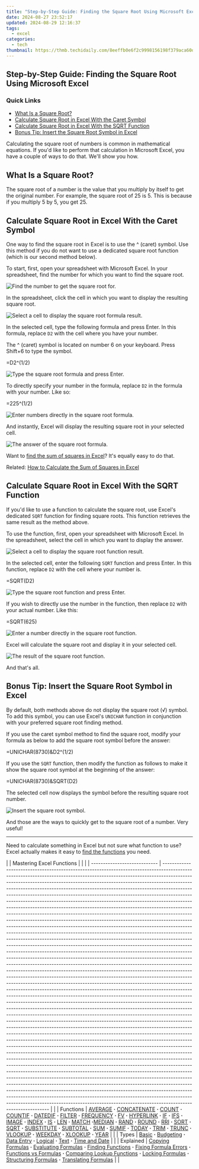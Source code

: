 ```yaml
---
title: "Step-by-Step Guide: Finding the Square Root Using Microsoft Excel"
date: 2024-08-27 23:52:17
updated: 2024-08-29 12:16:37
tags:
  - excel
categories:
  - tech
thumbnail: https://thmb.techidaily.com/8eeffb0e6f2c9998156198f379aca60dcf8cc0a8121a8e9ad6701616d8eaae16.jpg
---
```


## Step-by-Step Guide: Finding the Square Root Using Microsoft Excel

### Quick Links

* [What Is a Square Root?](https://change-location.techidaily.com/in-2024-how-to-use-ispoofer-on-samsung-galaxy-s23-fe-drfone-by-drfone-virtual-android/)
* [Calculate Square Root in Excel With the Caret Symbol](https://phone-solutions.techidaily.com/complete-guide-for-recovering-call-logs-on-c300-by-fonelab-android-recover-call-logs/)
* [Calculate Square Root in Excel With the SQRT Function](https://some-techniques.techidaily.com/in-2024-giggles-galore-crafting-memes-in-adobe/)
* [Bonus Tip: Insert the Square Root Symbol in Excel](https://change-location.techidaily.com/pokemon-go-error-12-failed-to-detect-location-on-vivo-s18e-drfone-by-drfone-virtual-android/)

 Calculating the square root of numbers is common in mathematical equations. If you'd like to perform that calculation in Microsoft Excel, you have a couple of ways to do that. We'll show you how.

##  What Is a Square Root?

 The square root of a number is the value that you multiply by itself to get the original number. For example, the square root of 25 is 5\. This is because if you multiply 5 by 5, you get 25.

##  Calculate Square Root in Excel With the Caret Symbol

 One way to find the square root in Excel is to use the ^ (caret) symbol. Use this method if you do not want to use a dedicated square root function (which is our second method below).

 To start, first, open your spreadsheet with Microsoft Excel. In your spreadsheet, find the number for which you want to find the square root.

![Find the number to get the square root for.](https://static1.howtogeekimages.com/wordpress/wp-content/uploads/2021/11/1-select-number.png) 

 In the spreadsheet, click the cell in which you want to display the resulting square root.

![Select a cell to display the square root formula result.](https://static1.howtogeekimages.com/wordpress/wp-content/uploads/2021/11/2-select-result-cell.png) 

 In the selected cell, type the following formula and press Enter. In this formula, replace `D2` with the cell where you have your number.

 The ^ (caret) symbol is located on number 6 on your keyboard. Press Shift+6 to type the symbol.

=D2^(1/2)

![Type the square root formula and press Enter.](https://static1.howtogeekimages.com/wordpress/wp-content/uploads/2021/11/3-enter-square-root-formula.png) 

 To directly specify your number in the formula, replace `D2` in the formula with your number. Like so:

=225^(1/2)

![Enter numbers directly in the square root formula.](https://static1.howtogeekimages.com/wordpress/wp-content/uploads/2021/11/4-enter-values-in-square-root-formula.png) 

 And instantly, Excel will display the resulting square root in your selected cell.

![The answer of the square root formula.](https://static1.howtogeekimages.com/wordpress/wp-content/uploads/2021/11/5-square-root-formula-result.png) 

 Want to [find the sum of squares in Excel](https://visual-screen-recording.techidaily.com/new-reviewing-free-screen-recorder-tools-for-pc/)? It's equally easy to do that.

Related: [How to Calculate the Sum of Squares in Excel](https://visual-screen-recording.techidaily.com/new-reviewing-free-screen-recorder-tools-for-pc/) 

##  Calculate Square Root in Excel With the SQRT Function

 If you'd like to use a function to calculate the square root, use Excel's dedicated `SQRT` function for finding square roots. This function retrieves the same result as the method above.

 To use the function, first, open your spreadsheet with Microsoft Excel. In the spreadsheet, select the cell in which you want to display the answer.

![Select a cell to display the square root function result.](https://static1.howtogeekimages.com/wordpress/wp-content/uploads/2021/11/6-select-square-root-result-cell.png) 

 In the selected cell, enter the following `SQRT` function and press Enter. In this function, replace `D2` with the cell where your number is.

=SQRT(D2)

![Type the square root function and press Enter.](https://static1.howtogeekimages.com/wordpress/wp-content/uploads/2021/11/7-enter-square-root-function.png) 

 If you wish to directly use the number in the function, then replace `D2` with your actual number. Like this:

=SQRT(625)

![Enter a number directly in the square root function.](https://static1.howtogeekimages.com/wordpress/wp-content/uploads/2021/11/8-enter-values-square-root-function.png) 

 Excel will calculate the square root and display it in your selected cell.

![The result of the square root function.](https://static1.howtogeekimages.com/wordpress/wp-content/uploads/2021/11/9-square-root-function-result.png) 

 And that's all.

##  Bonus Tip: Insert the Square Root Symbol in Excel

 By default, both methods above do not display the square root (√) symbol. To add this symbol, you can use Excel's `UNICHAR` function in conjunction with your preferred square root finding method.

 If you use the caret symbol method to find the square root, modify your formula as below to add the square root symbol before the answer:

=UNICHAR(8730)&D2^(1/2)

 If you use the `SQRT` function, then modify the function as follows to make it show the square root symbol at the beginning of the answer:

=UNICHAR(8730)&SQRT(D2)

 The selected cell now displays the symbol before the resulting square root number.

![Insert the square root symbol.](https://static1.howtogeekimages.com/wordpress/wp-content/uploads/2021/11/10-insert-square-root-symbol.png) 

 And those are the ways to quickly get to the square root of a number. Very useful!

---

 Need to calculate something in Excel but not sure what function to use? Excel actually makes it easy to [find the functions](https://win11.techidaily.com/renaissance-pc-refresh-with-atlasos/) you need.

| |  Mastering Excel Functions |                                                                                                                                                                                                                                                                                                                                                                                                                                                                                                                                                                                                                                                                                                                                                                                                                                                                                                                                                                                                                                                                                                                                                                                                                                                                                                                                                                                                                                                                                                                                                                                                                                                                                                                                                                                                                                                                                                                                                                                                                                                                                                                                                                                                                                                                                                                                                                                                                                                                                                                                                                                                                                                                                                                                                                                                                                                                                                                                                                                                                                                                                                                    |  |
| ---------------------------- | ------------------------------------------------------------------------------------------------------------------------------------------------------------------------------------------------------------------------------------------------------------------------------------------------------------------------------------------------------------------------------------------------------------------------------------------------------------------------------------------------------------------------------------------------------------------------------------------------------------------------------------------------------------------------------------------------------------------------------------------------------------------------------------------------------------------------------------------------------------------------------------------------------------------------------------------------------------------------------------------------------------------------------------------------------------------------------------------------------------------------------------------------------------------------------------------------------------------------------------------------------------------------------------------------------------------------------------------------------------------------------------------------------------------------------------------------------------------------------------------------------------------------------------------------------------------------------------------------------------------------------------------------------------------------------------------------------------------------------------------------------------------------------------------------------------------------------------------------------------------------------------------------------------------------------------------------------------------------------------------------------------------------------------------------------------------------------------------------------------------------------------------------------------------------------------------------------------------------------------------------------------------------------------------------------------------------------------------------------------------------------------------------------------------------------------------------------------------------------------------------------------------------------------------------------------------------------------------------------------------------------------------------------------------------------------------------------------------------------------------------------------------------------------------------------------------------------------------------------------------------------------------------------------------------------------------------------------------------------------------------------------------------------------------------------------------------------------------------------------------ |  |
| Functions                    | [AVERAGE](https://win-able.techidaily.com/fixing-overwatch-startup-issues-how-to-get-rid-of-the-persistent-black-screen/) **·** [CONCATENATE](https://fake-location.techidaily.com/is-pgsharp-legal-when-you-are-playing-pokemon-on-xiaomi-redmi-13c-5g-drfone-by-drfone-virtual-android/) **·** [COUNT](https://android-location-track.techidaily.com/how-to-track-a-lost-xiaomi-redmi-note-12t-pro-for-free-drfone-by-drfone-virtual-android/) **·** [COUNTIF](https://win-forum.techidaily.com/complete-tutorial-clearing-out-windows-10-memory-dump-data/) **·** [DATEDIF](https://youtube-data.techidaily.com/n-2024-explore-the-best-historian-content-top-10-youtube-recommendations/) **·** [FILTER](https://youtube-sure.techidaily.com/024-approved-the-ultimate-guide-to-youtube-live-streaming/) **·** [FREQUENCY](https://digital-screen-recording.techidaily.com/new-ideal-low-impact-recording-devices-for-eco-conscious-filmmakers/) **·** [FV](https://on-screen-recording.techidaily.com/updated-2024-approved-enhancing-gaming-experience-with-steam-switch-control/) **·** [HYPERLINK](https://some-guidance.techidaily.com/updated-the-minimalists-guide-to-aerial-imagery-with-dji-spark/) **·** [IF](https://android-unlock.techidaily.com/in-2024-how-to-use-google-assistant-on-your-lock-screen-of-huawei-phone-by-drfone-android/) **·** [IFS](https://screen-recording.techidaily.com/updated-ultimate-techniques-for-precise-iptv-screen-imaging/) **·** [IMAGE](https://screen-mirror.techidaily.com/top-10-airplay-apps-in-xiaomi-redmi-note-12-5g-for-streaming-drfone-by-drfone-android/) **·** [INDEX](https://youtube-help.techidaily.com/in-2024-the-full-course-on-becoming-a-yt-creator-expert/) **·** [IS](https://win-amazing.techidaily.com/new-release-gtx-1650-super-driver-updates-compatible-with-windows-11/) **·** [LEN](https://extra-hints.techidaily.com/scalable-and-stylish-type-in-ae-with-top-choices/) **·** [MATCH](https://extra-guidance.techidaily.com/mirthful-missions-delving-into-the-goofy-movie-vhs-for-2024/) **·**[MEDIAN](https://some-techniques.techidaily.com/in-2024-from-novice-to-expert-the-complete-powerdirector-journey/) **·** [RAND](https://instagram-video-recordings.techidaily.com/updated-master-igtv-edits-top-10-tools-ranked/) **·** [ROUND](https://youtube-zero.techidaily.com/ed-2024-approved-the-quick-pathway-to-establishing-a-video-channel-on-your-phone/) **·** [RRI](https://vp-tips.techidaily.com/2024-approved-quick-cash-on-reddit-here-are-13-ways-for-new-users/) **·** [SORT](https://some-techniques.techidaily.com/2024-approved-gopro-versus-polaroid-editing-faces-vs-cameras-that-shoot-them/) **·** [SQRT](https://screen-video-capture.techidaily.com/in-2024-master-guide-ultimate-tips-for-maximizing-mobizens-screen-capture/) **·** [SUBSTITUTE](https://screen-sharing-recording.techidaily.com/updated-maiden-shoot-revelations-and-critique-for-2024/) **·** [SUBTOTAL](https://phone-solutions.techidaily.com/in-2024-prank-your-friends-easy-ways-to-fake-and-share-google-maps-location-on-oppo-a78-5g-drfone-by-drfone-virtual-android/) **·** [SUM](https://instagram-videos.techidaily.com/updated-steps-to-instagram-verification-and-fan-growth-in-under-150-characters/) **·** [SUMIF](https://on-screen-recording.techidaily.com/pinnacle-platforms-transforming-online-interaction/) **·** [TODAY](https://some-guidance.techidaily.com/2024-approved-unlock-spark-ars-full-potential-with-personalized-lut-implementations/) **·** [TRIM](https://graphic-issues.techidaily.com/regaining-access-to-nvidia-writable-displays/) **·** [TRUNC](https://windows11.techidaily.com/balancing-cpu-and-memory-use-after-news-downloads/) **·** [VLOOKUP](https://extra-tips.techidaily.com/integrate-sound-and-sight-web-studio/) **·** [WEEKDAY](https://youtube-tips.techidaily.com/n-2024-virtual-voyage-youtubes-premier-10-vr-video-experience/) **·** [XLOOKUP](https://android-transfer.techidaily.com/in-2024-5-ways-to-transfer-music-from-asus-rog-phone-7-ultimate-to-other-android-devices-easily-drfone-by-drfone-transfer-from-android-transfer-from-android/) **·** [YEAR](https://facebook-record-videos.techidaily.com/updated-in-2024-captivating-content-the-basics-of-removing-background-from-videos/) |  |
| Types                        | [Basic](https://visual-screen-recording.techidaily.com/in-2024-a-step-by-step-recorder-for-discord-enthusiasts/) **·** [Budgeting](https://easy-unlock-android.techidaily.com/in-2024-how-to-reset-a-realme-narzo-60-pro-5g-phone-that-is-locked-by-drfone-android/) **·** [Data Entry](https://vimeo-videos.techidaily.com/in-2024-high-end-downloads-best-10-apps-for-extracting-vimeo-videos/) **·** [Logical](https://extra-skills.techidaily.com/in-2024-spark-engagement-the-ultimate-list-of-video-text-effects/) **·** [Text](https://video-screen-grab.techidaily.com/updated-the-art-of-smooth-video-transitioning-for-2024/) **·** [Time and Date](https://extra-lessons.techidaily.com/kickstart-your-telegram-promotion-journey-tips-for-newbies/)                                                                                                                                                                                                                                                                                                                                                                                                                                                                                                                                                                                                                                                                                                                                                                                                                                                                                                                                                                                                                                                                                                                                                                                                                                                                                                                                                                                                                                                                                                                                                                                                                                                                                                                                                                                                                                                                                                                                                                                                                                                                                                                                                                                                                                                                                                                                                                                                                                                                                                                                                                              |  |
| Explained                    | [Copying Formulas](https://extra-tips.techidaily.com/in-2024-converting-personal-memories-from-stillness-to-motion/) **·** [Evaluating Formulas](https://youtube-blog.techidaily.com/ed-the-role-of-youtube-images-in-video-promotion-and-discovery-for-2024/) **·** [Finding Functions](https://win11.techidaily.com/renaissance-pc-refresh-with-atlasos/) **·** [Fixing Formula Errors](https://extra-lessons.techidaily.com/step-into-premium-sound-quality-garageband-edition/) **·** [Functions vs Formulas](https://games-able.techidaily.com/is-premium-play-on-demand-worth-it/) **·** [Comparing Lookup Functions](https://tech-revival.techidaily.com/examining-codegpts-capabilities-in-tech-innovation/) **·** [Locking Formulas](https://some-guidance.techidaily.com/in-2024-unveiling-effective-sales-methods/) **·** [Structuring Formulas](https://youtube-docs.techidaily.com/n-2024-automate-playlist-retrieval-from-youtube-directly/) **·** [Translating Formulas](https://extra-tips.techidaily.com/techniques-to-reduce-nausea-while-in-vr/)                                                                                                                                                                                                                                                                                                                                                                                                                                                                                                                                                                                                                                                                                                                                                                                                                                                                                                                                                                                                                                                                                                                                                                                                                                                                                                                                                                                                                                                                                                                                                                                                                                                                                                                                                                                                                                                                                                                                                                                                                                                                                                                                                 |  |

<ins class="adsbygoogle"
     style="display:block"
     data-ad-format="autorelaxed"
     data-ad-client="ca-pub-7571918770474297"
     data-ad-slot="1223367746"></ins>



<ins class="adsbygoogle"
     style="display:block"
     data-ad-client="ca-pub-7571918770474297"
     data-ad-slot="8358498916"
     data-ad-format="auto"
     data-full-width-responsive="true"></ins>
